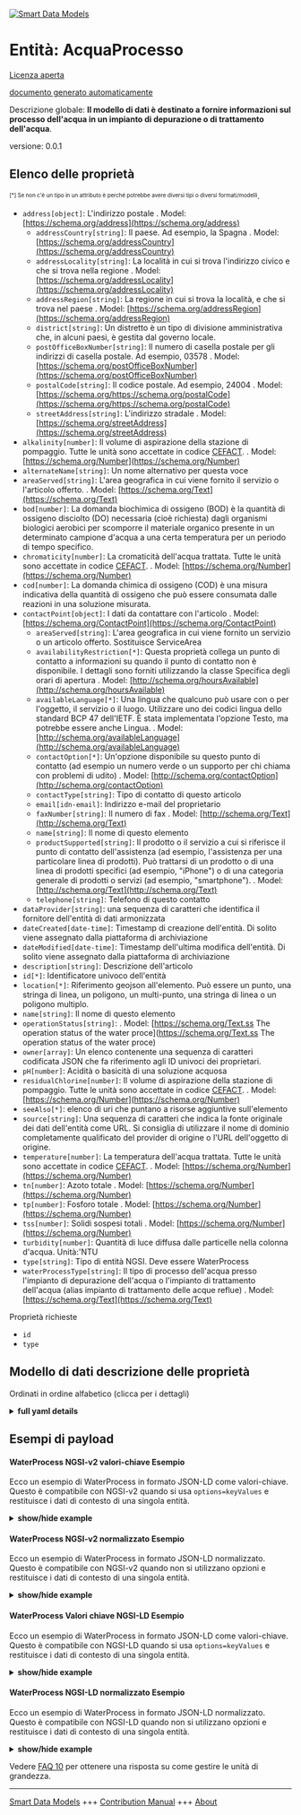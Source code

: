 <!-- 10-Header -->  
[![Smart Data Models](https://smartdatamodels.org/wp-content/uploads/2022/01/SmartDataModels_logo.png "Logo")](https://smartdatamodels.org)  
Entità: AcquaProcesso  
=====================<!-- /10-Header -->  
<!-- 15-License -->  
[Licenza aperta](https://github.com/smart-data-models//dataModel.WasteWater/blob/master/WaterProcess/LICENSE.md)  
[documento generato automaticamente](https://docs.google.com/presentation/d/e/2PACX-1vTs-Ng5dIAwkg91oTTUdt8ua7woBXhPnwavZ0FxgR8BsAI_Ek3C5q97Nd94HS8KhP-r_quD4H0fgyt3/pub?start=false&loop=false&delayms=3000#slide=id.gb715ace035_0_60)  
<!-- /15-License -->  
<!-- 20-Description -->  
Descrizione globale: **Il modello di dati è destinato a fornire informazioni sul processo dell'acqua in un impianto di depurazione o di trattamento dell'acqua**.  
versione: 0.0.1  
<!-- /20-Description -->  
<!-- 30-PropertiesList -->  

## Elenco delle proprietà  

<sup><sub>[*] Se non c'è un tipo in un attributo è perché potrebbe avere diversi tipi o diversi formati/modelli</sub></sup>.  
- `address[object]`: L'indirizzo postale  . Model: [https://schema.org/address](https://schema.org/address)	- `addressCountry[string]`: Il paese. Ad esempio, la Spagna  . Model: [https://schema.org/addressCountry](https://schema.org/addressCountry)  
	- `addressLocality[string]`: La località in cui si trova l'indirizzo civico e che si trova nella regione  . Model: [https://schema.org/addressLocality](https://schema.org/addressLocality)  
	- `addressRegion[string]`: La regione in cui si trova la località, e che si trova nel paese  . Model: [https://schema.org/addressRegion](https://schema.org/addressRegion)  
	- `district[string]`: Un distretto è un tipo di divisione amministrativa che, in alcuni paesi, è gestita dal governo locale.    
	- `postOfficeBoxNumber[string]`: Il numero di casella postale per gli indirizzi di casella postale. Ad esempio, 03578  . Model: [https://schema.org/postOfficeBoxNumber](https://schema.org/postOfficeBoxNumber)  
	- `postalCode[string]`: Il codice postale. Ad esempio, 24004  . Model: [https://schema.org/https://schema.org/postalCode](https://schema.org/https://schema.org/postalCode)  
	- `streetAddress[string]`: L'indirizzo stradale  . Model: [https://schema.org/streetAddress](https://schema.org/streetAddress)  
- `alkalinity[number]`: Il volume di aspirazione della stazione di pompaggio. Tutte le unità sono accettate in codice [CEFACT](https://www.unece.org/cefact.html).  . Model: [https://schema.org/Number](https://schema.org/Number)- `alternateName[string]`: Un nome alternativo per questa voce  - `areaServed[string]`: L'area geografica in cui viene fornito il servizio o l'articolo offerto.  . Model: [https://schema.org/Text](https://schema.org/Text)- `bod[number]`: La domanda biochimica di ossigeno (BOD) è la quantità di ossigeno disciolto (DO) necessaria (cioè richiesta) dagli organismi biologici aerobici per scomporre il materiale organico presente in un determinato campione d'acqua a una certa temperatura per un periodo di tempo specifico.  - `chromaticity[number]`: La cromaticità dell'acqua trattata. Tutte le unità sono accettate in codice [CEFACT](https://www.unece.org/cefact.html).  . Model: [https://schema.org/Number](https://schema.org/Number)- `cod[number]`: La domanda chimica di ossigeno (COD) è una misura indicativa della quantità di ossigeno che può essere consumata dalle reazioni in una soluzione misurata.  - `contactPoint[object]`: I dati da contattare con l'articolo  . Model: [https://schema.org/ContactPoint](https://schema.org/ContactPoint)	- `areaServed[string]`: L'area geografica in cui viene fornito un servizio o un articolo offerto. Sostituisce ServiceArea    
	- `availabilityRestriction[*]`: Questa proprietà collega un punto di contatto a informazioni su quando il punto di contatto non è disponibile. I dettagli sono forniti utilizzando la classe Specifica degli orari di apertura  . Model: [http://schema.org/hoursAvailable](http://schema.org/hoursAvailable)  
	- `availableLanguage[*]`: Una lingua che qualcuno può usare con o per l'oggetto, il servizio o il luogo. Utilizzare uno dei codici lingua dello standard BCP 47 dell'IETF. È stata implementata l'opzione Testo, ma potrebbe essere anche Lingua.  . Model: [http://schema.org/availableLanguage](http://schema.org/availableLanguage)  
	- `contactOption[*]`: Un'opzione disponibile su questo punto di contatto (ad esempio un numero verde o un supporto per chi chiama con problemi di udito)  . Model: [http://schema.org/contactOption](http://schema.org/contactOption)  
	- `contactType[string]`: Tipo di contatto di questo articolo    
	- `email[idn-email]`: Indirizzo e-mail del proprietario    
	- `faxNumber[string]`: Il numero di fax  . Model: [http://schema.org/Text](http://schema.org/Text)  
	- `name[string]`: Il nome di questo elemento    
	- `productSupported[string]`: Il prodotto o il servizio a cui si riferisce il punto di contatto dell'assistenza (ad esempio, l'assistenza per una particolare linea di prodotti). Può trattarsi di un prodotto o di una linea di prodotti specifici (ad esempio, "iPhone") o di una categoria generale di prodotti o servizi (ad esempio, "smartphone").  . Model: [http://schema.org/Text](http://schema.org/Text)  
	- `telephone[string]`: Telefono di questo contatto    
- `dataProvider[string]`: una sequenza di caratteri che identifica il fornitore dell'entità di dati armonizzata  - `dateCreated[date-time]`: Timestamp di creazione dell'entità. Di solito viene assegnato dalla piattaforma di archiviazione  - `dateModified[date-time]`: Timestamp dell'ultima modifica dell'entità. Di solito viene assegnato dalla piattaforma di archiviazione  - `description[string]`: Descrizione dell'articolo  - `id[*]`: Identificatore univoco dell'entità  - `location[*]`: Riferimento geojson all'elemento. Può essere un punto, una stringa di linea, un poligono, un multi-punto, una stringa di linea o un poligono multiplo.  - `name[string]`: Il nome di questo elemento  - `operationStatus[string]`:   . Model: [https://schema.org/Text.ss The operation status of the water proce](https://schema.org/Text.ss The operation status of the water proce)- `owner[array]`: Un elenco contenente una sequenza di caratteri codificata JSON che fa riferimento agli ID univoci dei proprietari.  - `pH[number]`: Acidità o basicità di una soluzione acquosa  - `residualChlorine[number]`: Il volume di aspirazione della stazione di pompaggio. Tutte le unità sono accettate in codice [CEFACT](https://www.unece.org/cefact.html).  . Model: [https://schema.org/Number](https://schema.org/Number)- `seeAlso[*]`: elenco di uri che puntano a risorse aggiuntive sull'elemento  - `source[string]`: Una sequenza di caratteri che indica la fonte originale dei dati dell'entità come URL. Si consiglia di utilizzare il nome di dominio completamente qualificato del provider di origine o l'URL dell'oggetto di origine.  - `temperature[number]`: La temperatura dell'acqua trattata. Tutte le unità sono accettate in codice [CEFACT](https://www.unece.org/cefact.html).  . Model: [https://schema.org/Number](https://schema.org/Number)- `tn[number]`: Azoto totale  . Model: [https://schema.org/Number](https://schema.org/Number)- `tp[number]`: Fosforo totale  . Model: [https://schema.org/Number](https://schema.org/Number)- `tss[number]`: Solidi sospesi totali  . Model: [https://schema.org/Number](https://schema.org/Number)- `turbidity[number]`: Quantità di luce diffusa dalle particelle nella colonna d'acqua. Unità:'NTU  - `type[string]`: Tipo di entità NGSI. Deve essere WaterProcess  - `waterProcessType[string]`: Il tipo di processo dell'acqua presso l'impianto di depurazione dell'acqua o l'impianto di trattamento dell'acqua (alias impianto di trattamento delle acque reflue)  . Model: [https://schema.org/Text](https://schema.org/Text)<!-- /30-PropertiesList -->  
<!-- 35-RequiredProperties -->  
Proprietà richieste  
- `id`  - `type`  <!-- /35-RequiredProperties -->  
<!-- 40-RequiredProperties -->  
<!-- /40-RequiredProperties -->  
<!-- 50-DataModelHeader -->  
## Modello di dati descrizione delle proprietà  
Ordinati in ordine alfabetico (clicca per i dettagli)  
<!-- /50-DataModelHeader -->  
<!-- 60-ModelYaml -->  
<details><summary><strong>full yaml details</strong></summary>    
```yaml  
WaterProcess:    
  description: The data model is intended to provide information about water process at water purification plant or water treatment plant    
  properties:    
    address:    
      description: The mailing address    
      properties:    
        addressCountry:    
          description: 'The country. For example, Spain'    
          type: string    
          x-ngsi:    
            model: https://schema.org/addressCountry    
            type: Property    
        addressLocality:    
          description: 'The locality in which the street address is, and which is in the region'    
          type: string    
          x-ngsi:    
            model: https://schema.org/addressLocality    
            type: Property    
        addressRegion:    
          description: 'The region in which the locality is, and which is in the country'    
          type: string    
          x-ngsi:    
            model: https://schema.org/addressRegion    
            type: Property    
        district:    
          description: 'A district is a type of administrative division that, in some countries, is managed by the local government'    
          type: string    
          x-ngsi:    
            type: Property    
        postOfficeBoxNumber:    
          description: 'The post office box number for PO box addresses. For example, 03578'    
          type: string    
          x-ngsi:    
            model: https://schema.org/postOfficeBoxNumber    
            type: Property    
        postalCode:    
          description: 'The postal code. For example, 24004'    
          type: string    
          x-ngsi:    
            model: https://schema.org/https://schema.org/postalCode    
            type: Property    
        streetAddress:    
          description: The street address    
          type: string    
          x-ngsi:    
            model: https://schema.org/streetAddress    
            type: Property    
        streetNr:    
          description: Number identifying a specific property on a public street    
          type: string    
          x-ngsi:    
            type: Property    
      type: object    
      x-ngsi:    
        model: https://schema.org/address    
        type: Property    
    alkalinity:    
      description: 'The intake volume of the pump station. All units are accepted in [CEFACT](https://www.unece.org/cefact.html) code'    
      type: number    
      x-ngsi:    
        model: https://schema.org/Number    
        type: Property    
        units: cubic metre per second    
    alternateName:    
      description: An alternative name for this item    
      type: string    
      x-ngsi:    
        type: Property    
    areaServed:    
      description: The geographic area where a service or offered item is provided    
      type: string    
      x-ngsi:    
        model: https://schema.org/Text    
        type: Property    
    bod:    
      description: Biochemical oxygen demand (BOD) is the amount of dissolved oxygen (DO) needed (i.e. demanded) by aerobic biological organisms to break down organic material present in a given water sample at certain temperature over a specific time period    
      minimum: 0    
      type: number    
      x-ngsi:    
        type: Property    
        units: mg/l    
    chromaticity:    
      description: 'The chromaticity of the processed water. All units are accepted in [CEFACT](https://www.unece.org/cefact.html) code'    
      type: number    
      x-ngsi:    
        model: https://schema.org/Number    
        type: Property    
        units: none    
    cod:    
      description: Chemical oxygen demand (COD) is an indicative measure of the amount of oxygen that can be consumed by reactions in a measured solution    
      minimum: 0    
      type: number    
      x-ngsi:    
        type: Property    
        units: mg/l    
    contactPoint:    
      description: The details to contact with the item    
      properties:    
        areaServed:    
          description: The geographic area where a service or offered item is provided. Supersedes serviceArea    
          type: string    
          x-ngsi:    
            type: Property    
        availabilityRestriction:    
          anyOf:    
            - description: Array of identifiers format of any NGSI entity    
              items:    
                maxLength: 256    
                minLength: 1    
                pattern: ^[\w\-\.\{\}\$\+\*\[\]`|~^@!,:\\]+$    
                type: string    
              type: array    
              x-ngsi:    
                type: Property    
            - description: Array of identifiers format of any NGSI entity    
              items:    
                format: uri    
                type: string    
              type: array    
              x-ngsi:    
                type: Property    
          description: This property links a contact point to information about when the contact point is not available. The details are provided using the Opening Hours Specification class    
          x-ngsi:    
            model: http://schema.org/hoursAvailable    
            type: Relationship    
        availableLanguage:    
          anyOf:    
            - anyOf:    
                - type: string    
                - items:    
                    type: string    
                  type: array    
          description: 'A language someone may use with or at the item, service or place. Please use one of the language codes from the IETF BCP 47 standard. It is implemented the Text option but it could be also Language'    
          x-ngsi:    
            model: http://schema.org/availableLanguage    
            type: Property    
        contactOption:    
          anyOf:    
            - type: string    
            - items:    
                type: string    
              type: array    
          description: An option available on this contact point (e.g. a toll-free number or support for hearing-impaired callers)    
          x-ngsi:    
            model: http://schema.org/contactOption    
            type: Property    
        contactType:    
          description: Contact type of this item    
          type: string    
          x-ngsi:    
            type: Property    
        email:    
          description: Email address of owner    
          format: idn-email    
          type: string    
          x-ngsi:    
            type: Property    
        faxNumber:    
          description: The fax number    
          type: string    
          x-ngsi:    
            model: http://schema.org/Text    
            type: Property    
        name:    
          description: The name of this item    
          type: string    
          x-ngsi:    
            type: Property    
        productSupported:    
          description: The product or service this support contact point is related to (such as product support for a particular product line). This can be a specific product or product line (e.g. 'iPhone') or a general category of products or services (e.g. 'smartphones')    
          type: string    
          x-ngsi:    
            model: http://schema.org/Text    
            type: Property    
        telephone:    
          description: Telephone of this contact    
          type: string    
          x-ngsi:    
            type: Property    
        url:    
          description: URL which provides a description or further information about this item    
          format: uri    
          type: string    
          x-ngsi:    
            type: Property    
      type: object    
      x-ngsi:    
        model: https://schema.org/ContactPoint    
        type: Property    
    dataProvider:    
      description: A sequence of characters identifying the provider of the harmonised data entity    
      type: string    
      x-ngsi:    
        type: Property    
    dateCreated:    
      description: Entity creation timestamp. This will usually be allocated by the storage platform    
      format: date-time    
      type: string    
      x-ngsi:    
        type: Property    
    dateModified:    
      description: Timestamp of the last modification of the entity. This will usually be allocated by the storage platform    
      format: date-time    
      type: string    
      x-ngsi:    
        type: Property    
    description:    
      description: A description of this item    
      type: string    
      x-ngsi:    
        type: Property    
    id:    
      anyOf:    
        - description: Identifier format of any NGSI entity    
          maxLength: 256    
          minLength: 1    
          pattern: ^[\w\-\.\{\}\$\+\*\[\]`|~^@!,:\\]+$    
          type: string    
          x-ngsi:    
            type: Property    
        - description: Identifier format of any NGSI entity    
          format: uri    
          type: string    
          x-ngsi:    
            type: Property    
      description: Unique identifier of the entity    
      x-ngsi:    
        type: Property    
    location:    
      description: 'Geojson reference to the item. It can be Point, LineString, Polygon, MultiPoint, MultiLineString or MultiPolygon'    
      oneOf:    
        - description: Geojson reference to the item. Point    
          properties:    
            bbox:    
              items:    
                type: number    
              minItems: 4    
              type: array    
            coordinates:    
              items:    
                type: number    
              minItems: 2    
              type: array    
            type:    
              enum:    
                - Point    
              type: string    
          required:    
            - type    
            - coordinates    
          title: GeoJSON Point    
          type: object    
          x-ngsi:    
            type: GeoProperty    
        - description: Geojson reference to the item. LineString    
          properties:    
            bbox:    
              items:    
                type: number    
              minItems: 4    
              type: array    
            coordinates:    
              items:    
                items:    
                  type: number    
                minItems: 2    
                type: array    
              minItems: 2    
              type: array    
            type:    
              enum:    
                - LineString    
              type: string    
          required:    
            - type    
            - coordinates    
          title: GeoJSON LineString    
          type: object    
          x-ngsi:    
            type: GeoProperty    
        - description: Geojson reference to the item. Polygon    
          properties:    
            bbox:    
              items:    
                type: number    
              minItems: 4    
              type: array    
            coordinates:    
              items:    
                items:    
                  items:    
                    type: number    
                  minItems: 2    
                  type: array    
                minItems: 4    
                type: array    
              type: array    
            type:    
              enum:    
                - Polygon    
              type: string    
          required:    
            - type    
            - coordinates    
          title: GeoJSON Polygon    
          type: object    
          x-ngsi:    
            type: GeoProperty    
        - description: Geojson reference to the item. MultiPoint    
          properties:    
            bbox:    
              items:    
                type: number    
              minItems: 4    
              type: array    
            coordinates:    
              items:    
                items:    
                  type: number    
                minItems: 2    
                type: array    
              type: array    
            type:    
              enum:    
                - MultiPoint    
              type: string    
          required:    
            - type    
            - coordinates    
          title: GeoJSON MultiPoint    
          type: object    
          x-ngsi:    
            type: GeoProperty    
        - description: Geojson reference to the item. MultiLineString    
          properties:    
            bbox:    
              items:    
                type: number    
              minItems: 4    
              type: array    
            coordinates:    
              items:    
                items:    
                  items:    
                    type: number    
                  minItems: 2    
                  type: array    
                minItems: 2    
                type: array    
              type: array    
            type:    
              enum:    
                - MultiLineString    
              type: string    
          required:    
            - type    
            - coordinates    
          title: GeoJSON MultiLineString    
          type: object    
          x-ngsi:    
            type: GeoProperty    
        - description: Geojson reference to the item. MultiLineString    
          properties:    
            bbox:    
              items:    
                type: number    
              minItems: 4    
              type: array    
            coordinates:    
              items:    
                items:    
                  items:    
                    items:    
                      type: number    
                    minItems: 2    
                    type: array    
                  minItems: 4    
                  type: array    
                type: array    
              type: array    
            type:    
              enum:    
                - MultiPolygon    
              type: string    
          required:    
            - type    
            - coordinates    
          title: GeoJSON MultiPolygon    
          type: object    
          x-ngsi:    
            type: GeoProperty    
      x-ngsi:    
        type: GeoProperty    
    name:    
      description: The name of this item    
      type: string    
      x-ngsi:    
        type: Property    
    operationStatus:    
      description: ""    
      enum:    
        - normal    
        - watch    
        - warning    
      type: string    
      x-ngsi:    
        model: 'https://schema.org/Text.ss The operation status of the water proce'    
        type: Property    
    owner:    
      description: A List containing a JSON encoded sequence of characters referencing the unique Ids of the owner(s)    
      items:    
        anyOf:    
          - description: Identifier format of any NGSI entity    
            maxLength: 256    
            minLength: 1    
            pattern: ^[\w\-\.\{\}\$\+\*\[\]`|~^@!,:\\]+$    
            type: string    
            x-ngsi:    
              type: Property    
          - description: Identifier format of any NGSI entity    
            format: uri    
            type: string    
            x-ngsi:    
              type: Property    
        description: Unique identifier of the entity    
        x-ngsi:    
          type: Property    
      type: array    
      x-ngsi:    
        type: Property    
    pH:    
      description: Acidity or basicity of an aqueous solution    
      maximum: 14    
      minimum: 0    
      type: number    
      x-ngsi:    
        type: Property    
    residualChlorine:    
      description: 'The intake volume of the pump station. All units are accepted in [CEFACT](https://www.unece.org/cefact.html) code'    
      type: number    
      x-ngsi:    
        model: https://schema.org/Number    
        type: Property    
        units: cubic metre per second    
    seeAlso:    
      description: list of uri pointing to additional resources about the item    
      oneOf:    
        - items:    
            format: uri    
            type: string    
          minItems: 1    
          type: array    
        - format: uri    
          type: string    
      x-ngsi:    
        type: Property    
    source:    
      description: 'A sequence of characters giving the original source of the entity data as a URL. Recommended to be the fully qualified domain name of the source provider, or the URL to the source object'    
      type: string    
      x-ngsi:    
        type: Property    
    temperature:    
      description: 'The temperature of the processed water. All units are accepted in [CEFACT](https://www.unece.org/cefact.html) code'    
      type: number    
      x-ngsi:    
        model: https://schema.org/Number    
        type: Property    
        units: celsius    
    tn:    
      description: Total nitrogen    
      type: number    
      x-ngsi:    
        model: https://schema.org/Number    
        type: Property    
        units: mg/l    
    tp:    
      description: Total phosphorus    
      type: number    
      x-ngsi:    
        model: https://schema.org/Number    
        type: Property    
        units: mg/l    
    tss:    
      description: Total suspended solids    
      minimum: 0    
      type: number    
      x-ngsi:    
        model: https://schema.org/Number    
        type: Property    
        units: mg/l    
    turbidity:    
      description: 'Amount of light scattered by particles in the water column. Unit:''NTU'    
      minimum: 0    
      type: number    
      x-ngsi:    
        type: Property    
    type:    
      description: NGSI Entity type. It has to be WaterProcess    
      enum:    
        - WaterProcess    
      type: string    
      x-ngsi:    
        type: Property    
    waterProcessType:    
      description: The type of water process at water purification plant or water treatment plant (aka. waste water treatment plant)    
      enum:    
        - inflow    
        - sedimentation    
        - filtration    
        - disinfection    
        - waterTreatment    
        - primarySedimentation    
        - bioreactor    
        - effluent    
      type: string    
      x-ngsi:    
        model: https://schema.org/Text    
        type: Property    
  required:    
    - id    
    - type    
  type: object    
  x-derived-from: ""    
  x-disclaimer: 'Redistribution and use in source and binary forms, with or without modification, are permitted  provided that the license conditions are met. Copyleft (c) 2022 Contributors to Smart Data Models Program'    
  x-license-url: https://github.com/smart-data-models/dataModel.WasteWater/blob/master/WaterProcess/LICENSE.md    
  x-model-schema: https://smart-data-models.github.io/dataModel.WasteWater/schema.json    
  x-model-tags: ""    
  x-version: 0.0.1    
```  
</details>    
<!-- /60-ModelYaml -->  
<!-- 70-MiddleNotes -->  
<!-- /70-MiddleNotes -->  
<!-- 80-Examples -->  
## Esempi di payload  
#### WaterProcess NGSI-v2 valori-chiave Esempio  
Ecco un esempio di WaterProcess in formato JSON-LD come valori-chiave. Questo è compatibile con NGSI-v2 quando si usa `options=keyValues` e restituisce i dati di contesto di una singola entità.  
<details><summary><strong>show/hide example</strong></summary>    
```json  
{  
  "id": "urn:waterdna:haemil:WaterProcess_01",  
  "type": "WaterProcess",  
  "location": {  
    "type": "Point",  
    "coordinates": [  
      127.266663,  
      36.524677  
    ]  
  },  
  "name": "inflow process at water treatment plant 1",  
  "waterProcessType": "inflow",  
  "tn": 73.152,  
  "tp": 6.1,  
  "tss": 130.9  
}  
```  
</details>  
#### WaterProcess NGSI-v2 normalizzato Esempio  
Ecco un esempio di WaterProcess in formato JSON-LD normalizzato. Questo è compatibile con NGSI-v2 quando non si utilizzano opzioni e restituisce i dati di contesto di una singola entità.  
<details><summary><strong>show/hide example</strong></summary>    
```json  
{  
  "id": "urn:waterdna:haemil:WaterProcess_01",  
  "type": "WaterProcess",  
  "location": {  
    "type": "geo:sjon",  
    "value": {  
      "type": "Point",  
      "coordinates": [  
        127.266663,  
        36.524677  
      ]  
    }  
  },  
  "name": {  
    "type": "Text",  
    "value": "inflow process at water treatment plant 1"  
  },  
  "waterProcessType": {  
    "type": "Text",  
    "value": "inflow"  
  },  
  "tn": {  
    "type": "Number",  
    "value": 73.152  
  },  
  "tp": {  
    "type": "Number",  
    "value": 6.1  
  },  
  "tss": {  
    "type": "Number",  
    "value": 130.9  
  }  
}  
```  
</details>  
#### WaterProcess Valori chiave NGSI-LD Esempio  
Ecco un esempio di WaterProcess in formato JSON-LD come valori-chiave. Questo è compatibile con NGSI-LD quando si usa `options=keyValues` e restituisce i dati di contesto di una singola entità.  
<details><summary><strong>show/hide example</strong></summary>    
```json  
{  
  "id": "urn:waterdna:haemil:WaterProcess_01",  
  "type": "WaterProcess",  
  "location": {  
    "type": "Point",  
    "coordinates": [  
      127.266663,  
      36.524677  
    ]  
  },  
  "name": "inflow process at water treatment plant 1",  
  "waterProcessType": "inflow",  
  "tn": 73.152,  
  "tp": 6.1,  
  "tss": 130.9,  
  "@context": [  
    "https://uri.etsi.org/ngsi-ld/v1/ngsi-ld-core-context.jsonld",  
    "http://uri.citydatahub.kr/ngsi-ld/water.jsonld"  
  ]  
}  
```  
</details>  
#### WaterProcess NGSI-LD normalizzato Esempio  
Ecco un esempio di WaterProcess in formato JSON-LD normalizzato. Questo è compatibile con NGSI-LD quando non si utilizzano opzioni e restituisce i dati di contesto di una singola entità.  
<details><summary><strong>show/hide example</strong></summary>    
```json  
{  
  "id": "urn:waterdna:haemil:WaterProcess_01",  
  "type": "WaterProcess",  
  "location": {  
    "type": "GeoProperty",  
    "value": {  
      "type": "Point",  
      "coordinates": [  
        127.266663,  
        36.524677  
      ]  
    }  
  },  
  "name": {  
    "type": "Property",  
    "value": "inflow process at water treatment plant 1"  
  },  
  "waterProcessType": {  
    "type": "Property",  
    "value": "inflow"  
  },  
  "tn": {  
    "type": "Property",  
    "value": 73.152  
  },  
  "tp": {  
    "type": "Property",  
    "value": 6.1  
  },  
  "tss": {  
    "type": "Property",  
    "value": 130.9  
  },  
  "@context": [  
    "https://uri.etsi.org/ngsi-ld/v1/ngsi-ld-core-context.jsonld",  
    "http://uri.citydatahub.kr/ngsi-ld/water.jsonld"  
  ]  
}  
```  
</details><!-- /80-Examples -->  
<!-- 90-FooterNotes -->  
<!-- /90-FooterNotes -->  
<!-- 95-Units -->  
Vedere [FAQ 10](https://smartdatamodels.org/index.php/faqs/) per ottenere una risposta su come gestire le unità di grandezza.  
<!-- /95-Units -->  
<!-- 97-LastFooter -->  
---  
[Smart Data Models](https://smartdatamodels.org) +++ [Contribution Manual](https://bit.ly/contribution_manual) +++ [About](https://bit.ly/Introduction_SDM)<!-- /97-LastFooter -->  
